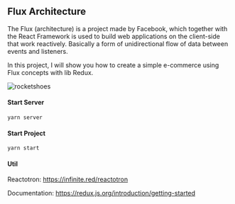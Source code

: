 ## Flux Architecture

The Flux (architecture) is a project made by Facebook, which together with the React Framework is used to build web applications on the client-side that work reactively. Basically a form of unidirectional flow of data between events and listeners.

In this project, I will show you how to create a simple e-commerce using Flux concepts with lib Redux.

![rocketshoes](https://github.com/teles1g/rocketshoes/blob/master/rocketshoes.png)

#### Start Server

```
yarn server
```

#### Start Project

```
yarn start
```
#### Util

Reactotron: https://infinite.red/reactotron

Documentation: https://redux.js.org/introduction/getting-started
